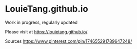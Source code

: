 # LouieTang.github.io
Work in progress, regularly updated

Please visit at https://louietang.github.io/

Sources
https://www.pinterest.com/pin/174655291789647248/
